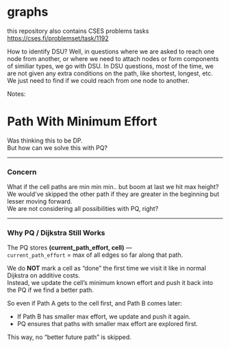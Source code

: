 # graphs


this repository also contains CSES problems tasks
https://cses.fi/problemset/task/1192


How to identify DSU?
Well, in questions where we are asked to reach one node from another, or where we need to attach nodes or form components of similiar types,
we go with DSU. In DSU questions, most of the time, we are not given any extra conditions on the path, like shortest, longest, etc. We just need to find if we could reach from one node to another.


Notes:

# Path With Minimum Effort

Was thinking this to be DP.  
But how can we solve this with PQ?

---

### Concern
What if the cell paths are min min min.. but boom at last we hit max height?  
We would've skipped the other path if they are greater in the beginning but lesser moving forward.  
We are not considering all possibilities with PQ, right?

---

### Why PQ / Dijkstra Still Works

The PQ stores **(current_path_effort, cell)** —  
`current_path_effort` = max of all edges so far along that path.

We do **NOT** mark a cell as “done” the first time we visit it like in normal Dijkstra on additive costs.  
Instead, we update the cell’s minimum known effort and push it back into the PQ if we find a better path.

So even if Path A gets to the cell first, and Path B comes later:  
- If Path B has smaller max effort, we update and push it again.  
- PQ ensures that paths with smaller max effort are explored first.  

This way, no “better future path” is skipped.
